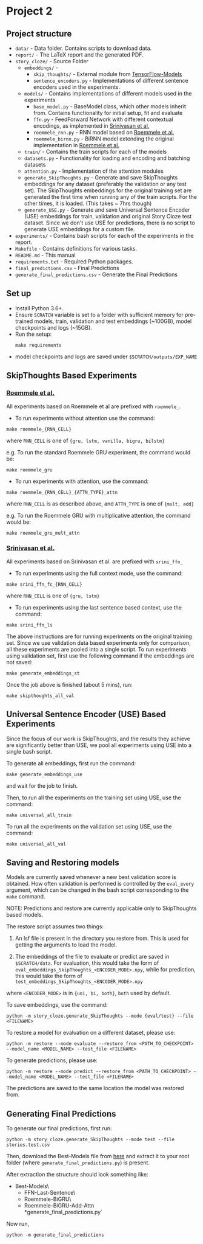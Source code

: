 # Project 2

## Project structure

* `data/` - Data folder. Contains scripts to download data.
* `report/` - The LaTeX report and the generated PDF.
* `story_cloze/` - Source Folder
  * `embeddings/` -
    * `skip_thoughts/` - External module from [TensorFlow-Models](https://github.com/tensorflow/models/tree/master/research/skip_thoughts)
    * `sentence_encoders.py` - Implementations of different sentence encoders used in the experiments.
  * `models/` - Contains implementations of different models used in the experiments
    * `base_model.py` - BaseModel class, which other models inherit from. Contains functionality for initial setup, fit and evaluate
    * `ffn.py` - FeedForward Network with different contextual encodings, as implemented in [Srinivasan et al.](https://arxiv.org/abs/1803.05547)
    * `roemmele_rnn.py` - RNN model based on [Roemmele et al.](https://www.aclweb.org/anthology/W17-0911)
    * `roemmele_birnn.py` - BiRNN model extending the original implementation in [Roemmele et al.](https://www.aclweb.org/anthology/W17-0911)
  * `train/` - Contains the train scripts for each of the models
  * `datasets.py` - Functionality for loading and encoding and batching datasets
  * `attention.py` - Implementation of the attention modules
  * `generate_SkipThoughts.py` - Generate and save SkipThoughts embeddings for any dataset (preferably the validation or any test set). The SkipThoughts embeddings for the original training set are generated
      the first time when running any of the train scripts. For the other times, it is loaded. (This takes ~ 7hrs though)
  * `generate_USE.py` - Generate and save Universal Sentence Encoder (USE) embeddings for train, validation and original Story Cloze test dataset.
     Since we don't use USE for predictions, there is no script to generate USE embeddings for a custom file.
* `experiments/` - Contains bash scripts for each of the experiments in the report.
* `Makefile` - Contains definitions for various tasks.
* `README.md` - This manual
* `requirements.txt` - Required Python packages.
* `final_predictions.csv` - Final Predictions
* `generate_final_predictions.csv` - Generate the Final Predictions

## Set up

* Install Python 3.6+.
* Ensure `SCRATCH` variable is set to a folder with sufficient memory for pre-trained models, train, validation and test embeddings (~100GB), model checkpoints and logs (~15GB).
* Run the setup:
    ```
    make requirements
    ```
* model checkpoints and logs are saved under `$SCRATCH/outputs/EXP_NAME`

## SkipThoughts Based Experiments

### [Roemmele et al.](https://www.aclweb.org/anthology/W17-091)

All experiments based on Roemmele et al are prefixed with `roemmele_`.
* To run experiments without attention use the command:

```
make roemmele_{RNN_CELL}
```

where `RNN_CELL` is one of `{gru, lstm, vanilla, bigru, bilstm}`

e.g. To run the standard Roemmele GRU experiment, the command would be:

```
make roemmele_gru
```

* To run experiments with attention, use the command:

```
make roemmele_{RNN_CELL}_{ATTN_TYPE}_attn
```

where `RNN_CELL` is as described above, and `ATTN_TYPE` is one of `{mult, add}`

e.g. To run the Roemmele GRU with multiplicative attention, the command would be:

```
make roemmele_gru_mult_attn
```
### [Srinivasan et al.](https://arxiv.org/abs/1803.05547)

All experiments based on Srinivasan et al. are prefixed with `srini_ffn_`

* To run experiments using the full context mode, use the command:

```
make srini_ffn_fc_{RNN_CELL}
```

where `RNN_CELL` is one of `{gru, lstm}`


* To run experiments using the last sentence based context, use the command:

```
make srini_ffn_ls
```

The above instructions are for running experiments on the original training set.
Since we use validation data based experiments only for comparison, all these experiments are pooled into a single script.
To run experiments using validation set, first use the following command if the embeddings are not saved:

```
make generate_embeddings_st
```
Once the job above is finished (about 5 mins), run:

```
make skipthoughts_all_val
```

## Universal Sentence Encoder (USE) Based Experiments

Since the focus of our work is SkipThoughts, and the results they achieve are significantly better than USE,
we pool all experiments using USE into a single bash script.

To generate all embeddings, first run the command:

```
make generate_embeddings_use
```

and wait for the job to finish.

Then, to run all the experiments on the training set using USE, use the command:

```
make universal_all_train
```

To run all the experiments on the validation set using USE, use the command:

```
make universal_all_val
```

## Saving and Restoring models

Models are currently saved whenever a new best validation score is obtained.
How often validation is performed is  controlled by the `eval_every` argument,
which can be changed in the bash script corresponding to the `make` command.

NOTE: Predictions and restore are currently applicable only to SkipThoughts based models.

The restore script assumes two things:

1) An lsf file is present in the directory you restore from. This is used for
getting the arguments to load the model.

2) The embeddings of the file to evaluate or predict are saved in `$SCRATCH/data`.
For evaluation, this would take the form of `eval_embeddings_SkipThoughts_<ENCODER_MODE>.npy`,
while for prediction, this would take the form of `test_embeddings_SkipThoughts_<ENCODER_MODE>.npy`

where `<ENCODER_MODE>` is in `{uni, bi, both}`, `both` used by default.

To save embeddings, use the command:

```
python -m story_cloze.generate_SkipThoughts --mode {eval/test} --file <FILENAME>
```

To restore a model for evaluation on a different dataset, please use:

```
python -m restore --mode evaluate --restore_from <PATH_TO_CHECKPOINT> --model_name <MODEL_NAME> --test_file <FILENAME>
```

To generate predictions, please use:

```
python -m restore --mode predict --restore_from <PATH_TO_CHECKPOINT> --model_name <MODEL_NAME> --test_file <FILENAME>
```

The predictions are saved to the same location the model was restored from.

## Generating Final Predictions

To generate our final predictions, first run:

```
python -m story_cloze.generate_SkipThoughts --mode test --file stories.test.csv
```

Then, download the Best-Models file from [here](https://polybox.ethz.ch/index.php/s/3h8DX79ZUyCO9gn) and extract it to your root folder (where `generate_final_predictions.py`) is present.

After extraction the structure should look something like:
* Best-Models\
    * FFN-Last-Sentence\
    * Roemmele-BiGRU\
    * Roemmele-BiGRU-Add-Attn\
*generate_final_predictions.py`

Now run,

```
python -m generate_final_predictions
```
